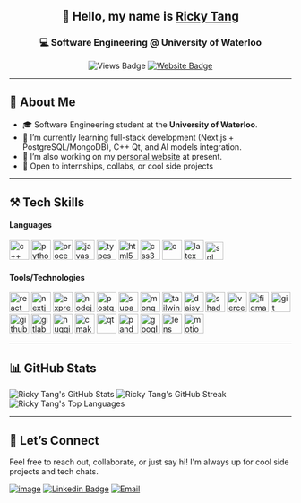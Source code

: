 <!-- GitHub Profile README for Ricky Tang -->

<div align="center">

## 👋 Hello, my name is <a href="https://www.rickyt.tech/" target="_blank">Ricky Tang</a>

### 💻 Software Engineering @ University of Waterloo

![Views Badge](https://komarev.com/ghpvc/?username=rickytang666&label=Profile%20views&color=0e75b6&style=flat) [![Website Badge](https://img.shields.io/badge/Website-rickyt.tech-blue)](https://www.rickyt.tech)

</div>

---

## 🧠 About Me

- 🎓 Software Engineering student at the **University of Waterloo**.
- 🌱 I’m currently learning full-stack development (Next.js + PostgreSQL/MongoDB), C++ Qt, and AI models integration.
- 🔭 I’m also working on my <a href="https://github.com/rickytang666/rickytang-website" target="_blank">personal website</a> at present.
- 🚀 Open to internships, collabs, or cool side projects

<!--
- 🔭 I’m currently working on ...
- 🌱 I’m currently learning ...
- 👯 I’m looking to collaborate on ...
- 🤔 I’m looking for help with ...
- 💬 Ask me about ...
- 📫 How to reach me: ...
- 😄 Pronouns: ...
- ⚡ Fun fact: ...
-->

---

## ⚒️ Tech Skills

#### Languages

<p align="left" >
  <img src="https://go-skill-icons.vercel.app/api/icons?i=cpp" height="35" alt="c++" />
  <img src="https://go-skill-icons.vercel.app/api/icons?i=python&theme=dark" height="35" alt="python" />
  <img src="https://go-skill-icons.vercel.app/api/icons?i=processing&theme=dark" height="35" alt="processing" />
  <img src="https://go-skill-icons.vercel.app/api/icons?i=javascript" height="35" alt="javascript" />
  <img src="https://go-skill-icons.vercel.app/api/icons?i=typescript" height="35" alt="typescript" />
  <img src="https://go-skill-icons.vercel.app/api/icons?i=html" height="35" alt="html5" />
  <img src="https://go-skill-icons.vercel.app/api/icons?i=css" height="35" alt="css3" />
  <img src="https://go-skill-icons.vercel.app/api/icons?i=c" height="35" alt="c" />
  <img src="https://go-skill-icons.vercel.app/api/icons?i=latex&theme=dark" height="35" alt="latex" />
  <img src="https://upload.wikimedia.org/wikipedia/commons/8/87/Sql_data_base_with_logo.png" height="32" alt="sql" />
</p>

#### Tools/Technologies

<p align="left">
  <img src="https://go-skill-icons.vercel.app/api/icons?i=react&theme=dark" height="35" alt="react" />
  <img src="https://go-skill-icons.vercel.app/api/icons?i=next&theme=dark" height="35" alt="nextjs" />
  <img src="https://go-skill-icons.vercel.app/api/icons?i=express&theme=dark" height="35" alt="express" />
  <img src="https://go-skill-icons.vercel.app/api/icons?i=nodejs&theme=dark" height="35" alt="nodejs" />
  <img src="https://go-skill-icons.vercel.app/api/icons?i=postgresql&theme=dark" height="35" alt="postgresql" />
  <img src="https://go-skill-icons.vercel.app/api/icons?i=supabase&theme=dark" height="35" alt="supabase" />
  <img src="https://go-skill-icons.vercel.app/api/icons?i=mongodb&theme=dark" height="35" alt="mongodb" />
  <img src="https://go-skill-icons.vercel.app/api/icons?i=tailwind&theme=dark" height="35" alt="tailwind" />
  <img src="https://go-skill-icons.vercel.app/api/icons?i=daisyui&theme=dark" height="35" alt="daisyui" />
  <img src="https://go-skill-icons.vercel.app/api/icons?i=shadcn&theme=dark" height="35" alt="shadcn" />
  <img src="https://go-skill-icons.vercel.app/api/icons?i=vercel&theme=dark" height="35" alt="vercel" />
  <img src="https://go-skill-icons.vercel.app/api/icons?i=figma&theme=dark" height="35" alt="figma" />
  <img src="https://go-skill-icons.vercel.app/api/icons?i=git&theme=dark" height="35" alt="git" />
  <img src="https://go-skill-icons.vercel.app/api/icons?i=github&theme=dark" height="35" alt="github" />
  <img src="https://go-skill-icons.vercel.app/api/icons?i=gitlab&theme=dark" height="35" alt="gitlab" />
  <img src="https://go-skill-icons.vercel.app/api/icons?i=huggingface&theme=dark" height="35" alt="huggingface" />
  <img src="https://go-skill-icons.vercel.app/api/icons?i=cmake&theme=dark" height="35" alt="cmake" />
  <img src="https://go-skill-icons.vercel.app/api/icons?i=qt&theme=dark" height="35" alt="qt" />
  <img src="https://go-skill-icons.vercel.app/api/icons?i=pandas&theme=dark" height="35" alt="pandas" />
  <img src="https://go-skill-icons.vercel.app/api/icons?i=googleanalytics&theme=dark" height="35" alt="googleanalytics" />
  <img src="https://images.ctfassets.net/ub38vssza5h3/7xS0t5I5x02i9CmxVAKSpU/9ccb1c9adf7f4b9ee2a95a9213123e7b/Icon_Center_Image_Artwork.svg" height="35" alt="lens studio" />
  <img src="https://avatars.githubusercontent.com/u/107069270?s=200&v=4" height="35" alt="motion canvas" />
</p>

---

## 📊 GitHub Stats

<div align="left">
  <img src="https://github-readme-stats.vercel.app/api?username=rickytang666&show_icons=true&theme=transparent&card_width=100px&border_radius=30&hide_title=false" alt="Ricky Tang's GitHub Stats" />

  <img src="https://nirzak-streak-stats.vercel.app/?user=rickytang666&theme=transparent&border_radius=30" alt="Ricky Tang's GitHub Streak" />
</div>

<div align="left">
  <img src="https://github-readme-stats.vercel.app/api/top-langs/?username=rickytang666&langs_count=8&theme=transparent&border_radius=30&hide_title=false" alt="Ricky Tang's Top Languages" />
</div>

---

## 🤝 Let’s Connect

Feel free to reach out, collaborate, or just say hi!
I'm always up for cool side projects and tech chats.

[![image](https://img.shields.io/badge/website-000000?style=for-the-badge&logo=About.me&logoColor=white)](https://www.rickyt.tech/)
[![Linkedin Badge](https://img.shields.io/badge/linkedin-%230077B5.svg?style=for-the-badge&logo=linkedin)](https://www.linkedin.com/in/ricky-tang-dev/)
[![Email](https://img.shields.io/badge/Email-informational?style=for-the-badge&logo=gmail)](mailto:rickytangdev@gmail.com)
